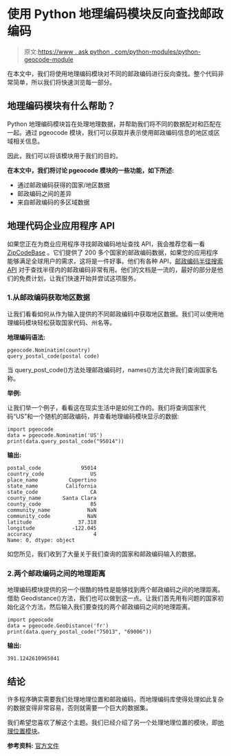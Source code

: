 # 使用 Python 地理编码模块反向查找邮政编码

> 原文:[https://www . ask python . com/python-modules/python-geocode-module](https://www.askpython.com/python-modules/python-geocode-module)

在本文中，我们将使用地理编码模块对不同的邮政编码进行反向查找。整个代码非常简单，所以我们将快速浏览每一部分。

## 地理编码模块有什么帮助？

Python 地理编码模块旨在处理地理数据，并帮助我们将不同的数据配对和匹配在一起。通过 pgeocode 模块，我们可以获取并表示使用邮政编码信息的地区或区域相关信息。

因此，我们可以将该模块用于我们的目的。

**在本文中，我们将讨论 pgeocode 模块的一些功能，如下所述:**

*   通过邮政编码获得的国家/地区数据
*   邮政编码之间的差异
*   来自邮政编码的多区域数据

## 地理代码企业应用程序 API

如果您正在为商业应用程序寻找邮政编码地址查找 API，我会推荐您看一看 [ZipCodeBase](https://zipcodebase.com/) 。它们提供了 200 多个国家的邮政编码数据，如果您的应用程序能够满足全球用户的需求，这将是一件好事。他们有各种 API，[邮政编码半径搜索 API](https://app.zipcodebase.com/documentation#radius) 对于查找半径内的邮政编码非常有用。他们的文档是一流的，最好的部分是他们的免费计划，让我们快速开始并尝试这项服务。

### 1.从邮政编码获取地区数据

让我们看看如何从作为输入提供的不同邮政编码中获取地区数据。我们可以使用地理编码模块轻松获取国家代码、州名等。

**地理编码语法:**

```
pgeocode.Nominatim(country)
query_postal_code(postal code)

```

当 query_post_code()方法处理邮政编码时，names()方法允许我们查询国家名称。

**举例:**

让我们举一个例子，看看这在现实生活中是如何工作的。我们将查询国家代码“US”和一个随机的邮政编码，并查看地理编码模块显示的数据:

```
import pgeocode
data = pgeocode.Nominatim('US')
print(data.query_postal_code("95014"))

```

**输出:**

```
postal_code             95014
country_code               US
place_name          Cupertino
state_name         California
state_code                 CA
county_name       Santa Clara
county_code                85
community_name            NaN
community_code            NaN
latitude               37.318
longitude            -122.045
accuracy                    4
Name: 0, dtype: object

```

如您所见，我们收到了大量关于我们查询的国家和邮政编码输入的数据。

### 2.两个邮政编码之间的地理距离

地理编码模块提供的另一个很酷的特性是能够找到两个邮政编码之间的地理距离。借助 Geodistance()方法，我们也可以做到这一点。让我们首先用有问题的国家初始化这个方法，然后输入我们要查找的两个邮政编码之间的地理距离。

```
import pgeocode
data = pgeocode.GeoDistance('fr')
print(data.query_postal_code("75013", "69006"))

```

**输出:**

```
391.1242610965041

```

## 结论

许多程序确实需要我们处理地理位置和邮政编码，而地理编码库使得处理如此复杂的数据变得非常容易，否则就需要一个巨大的数据集。

我们希望您喜欢了解这个主题。我们已经介绍了另一个处理地理位置的模块，即[地理位置模块](https://www.askpython.com/python/python-geopy-to-find-geocode-of-an-address)。

**参考资料:** [官方文件](https://pypi.org/project/pgeocode/)
